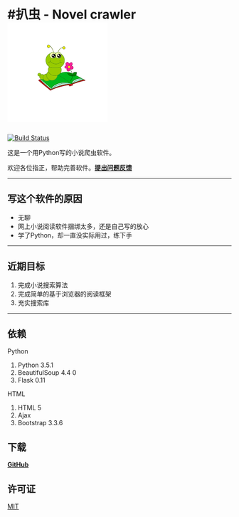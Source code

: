 #扒虫 - Novel crawler
![扒虫](/icon.png)
===
[![Build Status](https://travis-ci.org/ling7334/Novel-crawler.svg?branch=master)](https://travis-ci.org/ling7334/Novel-crawler)

这是一个用Python写的小说爬虫软件。

欢迎各位指正，帮助完善软件。[__提出问题反馈__](https://github.com/ling7334/Novel-crawler/issues/new)

---
## 写这个软件的原因
*   无聊
*   网上小说阅读软件捆绑太多，还是自己写的放心
*   学了Python，却一直没实际用过，练下手

---
## 近期目标
1.  完成小说搜索算法
2.  完成简单的基于浏览器的阅读框架
3.  充实搜索库

---
## 依赖

Python

1. Python 3.5.1
2. BeautifulSoup 4.4 0
3. Flask 0.11

HTML

1. HTML 5
2. Ajax
3. Bootstrap 3.3.6

## 下载
[__GitHub__](https://codeload.github.com/ling7334/Novel-crawler/zip/master)

## 许可证
[MIT](LICENSE)
